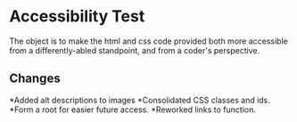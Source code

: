 # Accessibility Test

The object is to make the html and css code provided both more accessible from a differently-abled standpoint, and from a coder's perspective.

## Changes
*Added alt descriptions to images
*Consolidated CSS classes and ids.
*Form a root for easier future access.
*Reworked links to function.

